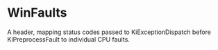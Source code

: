 # WinFaults
A header, mapping status codes passed to KiExceptionDispatch before KiPreprocessFault to individual CPU faults.
